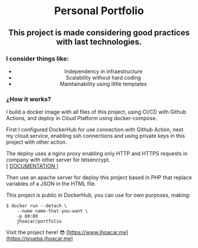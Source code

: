 <h1 align="center">Personal Portfolio</h1>
<h2 align="center">
    This project is made considering good practices with last technologies.
</h2>
<h3>I consider things like:</h3>
<ul align="center">
    <li align="center">
        Independency in infraestructure
    </li>
    <li align="center">
        Scalability without hard coding
    </li>
    <li align="center">
        Maintainability using little templates
    </li>
</ul>

<h3>¿How it works? </h3>
<p>
I build a docker image with all files of this project,
using CI/CD with Github Actions, and deploy in Cloud Platform
using docker-compose.
</p>
<p>
First I configured DockerHub for use connection with Github Action,
next my cloud service, enabling ssh connections and using private keys
in this project with other action.
</p>
<p>
The deploy uses a nginx proxy enabling only HTTP and HTTPS requests in company with other server for letsencrypt.
    <br>
    [ <a href="https://github.com/nginx-proxy/acme-companion"> DOCUMENTATION </a> ]
</p>
<p>
Then use an apache server for deploy this project based in PHP that replace variables of a JSON in the HTML file.
</p>
<p>This project is public in DockerHub, you can use for own purposes, making: </p>

```shell
$ docker run --detach \
    --name name-that-you-want \
    -p 80:80
    jhoacar/portfolio
```

Visit the project here!  😎  [https://www.jhoacar.me](https://prueba.jhoacar.me)
